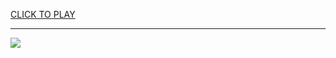 
<a href="https://premium76.site?title=bicycle_games_unblocked&ref=13M">CLICK TO PLAY</a></h3>
<hr>

<a href="https://premium76.site?title=bicycle_games_unblocked&ref=13M"><img src="https://clearcache.store/games.png"></a>


